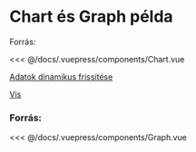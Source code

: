 # Chart és Graph példa

<Chart />

Forrás: 

<<< @/docs/.vuepress/components/Chart.vue

[Adatok dinamikus frissítése](./Chart2.html)

[Vis](https://visjs.org/)

<Graph />

### Forrás:

<<< @/docs/.vuepress/components/Graph.vue
